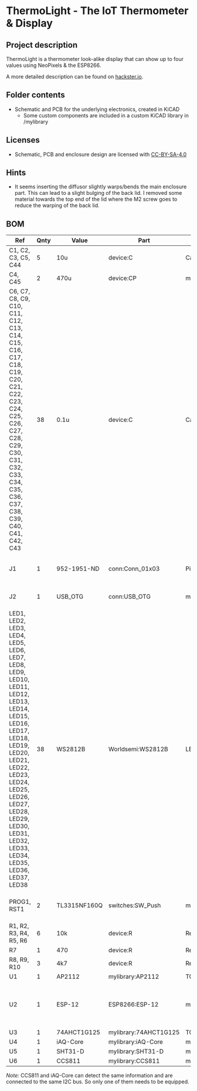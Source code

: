 # ThermoLight - The IoT Thermometer & Display

## Project description
ThermoLight is a thermometer look-alike display that can show up to four values using NeoPixels & the ESP8266.

A more detailed description can be found on [hackster.io](https://www.hackster.io/har-bra/thermolight-the-iot-thermometer-display-c543e6).

## Folder contents
* Schematic and PCB for the underlying electronics, created in KiCAD
  * Some custom components are included in a custom KiCAD library in /mylibrary

## Licenses
* Schematic, PCB and enclosure design are licensed with [CC-BY-SA-4.0](https://creativecommons.org/licenses/by-sa/4.0/)

## Hints
* It seems inserting the diffusor slightly warps/bends the main enclosure part. This can lead to a slight bulging of the back lid. I removed some material towards the top end of the lid where the M2 screw goes to reduce the warping of the back lid.

## BOM
| Ref | Qnty | Value | Part | Footprint | Comment |
| --- | ---- | ----- | ---- | --------- | ------- |
| C1, C2, C3, C5, C44 | 5 | 10u | device:C | Capacitors_SMD:C_1206_HandSoldering | Unpolarized capacitor |
| C4, C45 | 2 | 470u | device:CP | myfootprints:CP_Radial_D6.3mm_P2.50mm_lying | Polarised capacitor |
| C6, C7, C8, C9, C10, C11, C12, C13, C14, C15, C16, C17, C18, C19, C20, C21, C22, C23, C24, C25, C26, C27, C28, C29, C30, C31, C32, C33, C34, C35, C36, C37, C38, C39, C40, C41, C42, C43 | 38 | 0.1u | device:C | Capacitors_SMD:C_0603_HandSoldering | Unpolarized capacitor |
| J1 | 1 | 952-1951-ND | conn:Conn_01x03 | Pin_Headers:Pin_Header_Straight_1x03_Pitch2.54mm_SMD_Pin1Right | Generic connector, single row, 01x03 |
| J2 | 1 | USB_OTG | conn:USB_OTG | myfootprints:1051640001 | USB mini/micro connector |
| LED1, LED2, LED3, LED4, LED5, LED6, LED7, LED8, LED9, LED10, LED11, LED12, LED13, LED14, LED15, LED16, LED17, LED18, LED19, LED20, LED21, LED22, LED23, LED24, LED25, LED26, LED27, LED28, LED29, LED30, LED31, LED32, LED33, LED34, LED35, LED36, LED37, LED38 | 38 | WS2812B | Worldsemi:WS2812B | LEDs:LED_WS2812B-PLCC4 | RGB LED with integrated controller |
| PROG1, RST1 | 2 | TL3315NF160Q | switches:SW_Push | myfootprints:TL3315 | Push button switch, generic, two pins |
| R1, R2, R3, R4, R5, R6 | 6 | 10k | device:R | Resistors_SMD:R_0603_HandSoldering | Resistor |
| R7 | 1 | 470 | device:R | Resistors_SMD:R_0603_HandSoldering | Resistor |
| R8, R9, R10 | 3 | 4k7 | device:R | Resistors_SMD:R_0603_HandSoldering | Resistor |
| U1 | 1 | AP2112 | mylibrary:AP2112 | TO_SOT_Packages_SMD:SOT-23-5_HandSoldering | |
| U2 | 1 | ESP-12 | ESP8266:ESP-12 | myfootprints:ESP-12S_SMD | ESP8266 ESP-12 module, 16 pins, 2mm, PCB antenna |
| U3 | 1 | 74AHCT1G125 | mylibrary:74AHCT1G125 | TO_SOT_Packages_SMD:SOT-23-5_HandSoldering | |
| U4 | 1 | iAQ-Core | mylibrary:iAQ-Core | myfootprints:iAQ-Core | |
| U5 | 1 | SHT31-D | mylibrary:SHT31-D | myfootprints:DFN-8-2.5x2.5-0.5mm-handsolder | |
| U6 | 1 | CCS811 | mylibrary:CCS811 | myfootprints:LGA_CCS811 | |

_Note:_ CCS811 and iAQ-Core can detect the same information and are connected to the same I2C bus. So only one of them needs to be equipped.